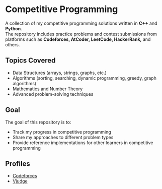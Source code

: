 # Competitive Programming

A collection of my competitive programming solutions written in **C++** and **Python**.  
The repository includes practice problems and contest submissions from platforms such as **Codeforces, AtCoder, LeetCode, HackerRank,** and others.

## Topics Covered
- Data Structures (arrays, strings, graphs, etc.)  
- Algorithms (sorting, searching, dynamic programming, greedy, graph algorithms)  
- Mathematics and Number Theory  
- Advanced problem-solving techniques  

## Goal
The goal of this repository is to:
- Track my progress in competitive programming  
- Share my approaches to different problem types  
- Provide reference implementations for other learners in competitive programming  

## Profiles
- [Codeforces](https://codeforces.com/profile/marwan_saeid1)  
- [Vjudge](https://vjudge.net/)  
